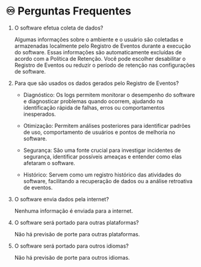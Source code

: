 # :infinity: Perguntas Frequentes

1. O software efetua coleta de dados?

    Algumas informações sobre o ambiente e o usuário são coletadas e armazenadas localmente pelo Registro de Eventos durante a execução do software. Essas informações são automaticamente excluídas de acordo com a Política de Retenção. Você pode escolher desabilitar o Registro de Eventos ou reduzir o período de retenção nas configurações de software.

2. Para que são usados os dados gerados pelo Registro de Eventos?

    - Diagnóstico: Os logs permitem monitorar o desempenho do software e diagnosticar problemas quando ocorrem, ajudando na identificação rápida de falhas, erros ou comportamentos inesperados.

    - Otimização: Permitem análises posteriores para identificar padrões de uso, comportamento de usuários e pontos de melhoria no software.

    - Segurança: São uma fonte crucial para investigar incidentes de segurança, identificar possíveis ameaças e entender como elas afetaram o software.

    - Histórico: Servem como um registro histórico das atividades do software, facilitando a recuperação de dados ou a análise retroativa de eventos.

3. O software envia dados pela internet?

    Nenhuma informação é enviada para a internet.

4. O software será portado para outras plataformas?

    Não há previsão de porte para outras plataformas.

5. O software será portado para outros idiomas?

    Não há previsão de porte para outros idiomas.

